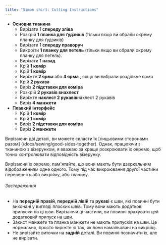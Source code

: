 ```yaml
---
title: "Simon shirt: Cutting Instructions"
---
```


- **Основна тканина**
  - Вирізати **1 спереду зліва**
  - Розкрій **1 планка для ґудзиків** (тільки якщо ви обрали окрему планку для ґудзиків)
  - Вирізати **1 спереду праворуч**
  - Викроїти **1 планку для петель** (тільки якщо ви обрали окрему планку для петель).
  - Вирізати **1 назад**
  - Крій **1 комір**
  - Крій **1 комір**
  - Виріжте **2 ярма** або **4 ярма** , якщо ви вибрали роздільне ярмо
  - Крій **2 рукава**
  - Виріз **2 підставки для коміра**
  - Розкрій **2 рукавів внахлест**
  - Виріжте **нахлест 2 рукавів**нахлест 2 рукавів
  - Виріз **4 манжети**
- **Плавкий інтерфейс**
  - Крій **1 комір**
  - Крій **1 комір**
  - Виріз **2 підставки для коміра**
  - Виріз **2 манжети**

<Note>

Вирізаючи дві деталі, ви можете скласти їх [лицьовими сторонами разом] (/docs/sewing/good-sides-together).
Однак, працюючи з тканиною з візерунком, я вважаю за краще розкроювати їх окремо, щоб точно контролювати відповідність візерунку.

Вирізаючи їх окремо, пам'ятайте, що вони мають бути дзеркальним відображенням одне одного. Тому під час викроювання другої частини переверніть або викрійку, або тканину.

</Note>

<Warning>

###### Застереження

- На **передній правій**, **передній лівій** та **рукаві** є шви, які повинні бути виконані у вигляді плоских швів. Тому вони мають додаткові припуски на ці шви. Вирізаючи ці частини, ви повинні врахувати цей додатковий припуск на шви.
- Захист манжети та планка манжети не мають припусків на шви. Це нормально, просто виріжте їх так, як вони намальовані на викрійці.
- Не вирізайте виточки на **задній** деталі. Ви повинні позначити їх, але не вирізати.

</Warning>
